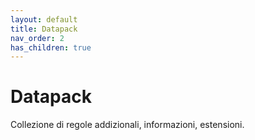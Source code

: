 ```yaml
---
layout: default
title: Datapack
nav_order: 2
has_children: true
---
```

# Datapack

Collezione di regole addizionali, informazioni, estensioni.
